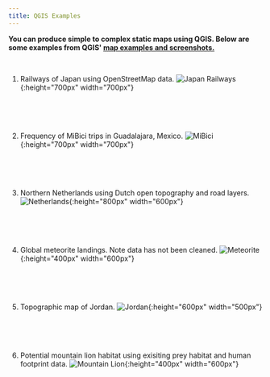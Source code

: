 ```yaml
---
title: QGIS Examples
---
```


**You can produce simple to complex static maps using QGIS. Below are some examples from QGIS' [map examples and screenshots.](https://qgis.org/en/site/about/screenshots.html)**

<br>

1. Railways of Japan using OpenStreetMap data.
![Japan Railways](/qgis/img/japan_railways.png){:height="700px" width="700px"}

<br>
  <br>
    <br>
  
2. Frequency of MiBici trips in Guadalajara, Mexico.
![MiBici](/qgis/img/guadalajara.png){:height="700px" width="700px"}

<br>
  <br>
    <br>
  
3. Northern Netherlands using Dutch open topography and road layers.
![Netherlands](/qgis/img/groningen.jpg){:height="800px" width="600px"}

<br>
  <br>
    <br>
  
4. Global meteorite landings. Note data has not been cleaned. 
![Meteorite](/qgis/img/meteorite.png){:height="400px" width="600px"}

<br>
  <br>
    <br>

5. Topographic map of Jordan.
![Jordan](/qgis/img/jordan.jpg){:height="600px" width="500px"}

<br>
  <br>
    <br>

6. Potential mountain lion habitat using exisiting prey habitat and human footprint data.
![Mountain Lion](/qgis/img/mountain_lion.jpg){:height="400px" width="600px"}
